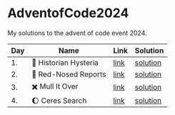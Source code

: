 # AdventofCode2024

My solutions to the advent of code event 2024.

| Day | Name                                    | Link                                        | Solution                                                                                                                |
|-----|-----------------------------------------|---------------------------------------------|-------------------------------------------------------------------------------------------------------------------------|
| 1.  | :scroll: Historian Hysteria             | [link](https://adventofcode.com/2024/day/1) | [solution](https://github.com/LWLeijten/AdventofCode2024/blob/main/src/main/java/com/adventofcode/solutions/Day01.java) |
| 2.  | :red_circle:		 Red-Nosed Reports        | [link](https://adventofcode.com/2024/day/2) | [solution](https://github.com/LWLeijten/AdventofCode2024/blob/main/src/main/java/com/adventofcode/solutions/Day02.java) |
| 3.  | :heavy_multiplication_x:		 Mull It Over | [link](https://adventofcode.com/2024/day/3) | [solution](https://github.com/LWLeijten/AdventofCode2024/blob/main/src/main/java/com/adventofcode/solutions/Day03.java) |
| 4.  | :moon:		 Ceres Search                   | [link](https://adventofcode.com/2024/day/4) | [solution](https://github.com/LWLeijten/AdventofCode2024/blob/main/src/main/java/com/adventofcode/solutions/Day04.java) |
